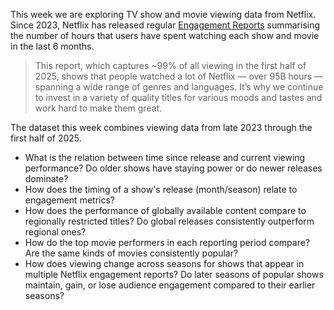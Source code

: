 This week we are exploring TV show and movie viewing data from Netflix. Since 2023, Netflix has released regular 
[Engagement Reports](https://about.netflix.com/en/news/what-we-watched-the-first-half-of-2025) 
summarising the number of hours that users have spent watching each show and movie in the last 6 months. 

> This report, which captures ~99% of all viewing in the first half of 2025, shows that people watched a lot of Netflix — over 95B hours — 
spanning a wide range of genres and languages. It’s why we continue to invest in a variety of quality titles for various moods and tastes 
and work hard to make them great. 

The dataset this week combines viewing data from late 2023 through the first half of 2025. 

- What is the relation between time since release and current viewing performance? Do older shows have staying power or do newer releases dominate?
- How does the timing of a show's release (month/season) relate to engagement metrics?
- How does the performance of globally available content compare to regionally restricted titles? Do global releases consistently outperform regional ones?
- How do the top movie performers in each reporting period compare? Are the same kinds of movies consistently popular?
- How does viewing change across seasons for shows that appear in multiple Netflix engagement reports? Do later seasons of popular shows maintain, gain, or lose audience engagement compared to their earlier seasons?